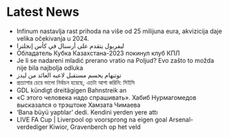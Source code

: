 # Latest News
-  Infinum nastavlja rast prihoda na više od 25 milijuna eura, akvizicija daje velika očekivanja u 2024.
-  ليفربول يتقدم على أرسنال في كأس إنجلترا
-  Обладатель Кубка Казахстана-2023 покинул клуб КПЛ
-  Je li se nadareni mladić prerano vratio na Poljud? Evo zašto to možda nije bila najbolja odluka
-  توتنهام يحسم مستقبل لاعبه العائد من ليدز
-  প্রত্যাশার চেয়ে ভালো নির্বাচন হয়েছে, এতটা আশা করিনি: সিইসি
-  GDL kündigt dreitägigen Bahnstreik an
-  «С этого человека надо спрашивать». Хабиб Нурмагомедов высказался о трэштоке Хамзата Чимаева
-  ‘Bana büyü yaptılar’ dedi. Kendini yerden yere attı
-  LIVE FA Cup | Liverpool op voorsprong na eigen goal Arsenal-verdediger Kiwior, Gravenberch op het veld
